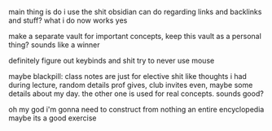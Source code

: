 main thing is do i use the shit obsidian can do regarding links and backlinks and stuff?
what i do now works yes


make a separate vault for important concepts, keep this vault as a personal thing?
sounds like a winner

definitely figure out keybinds and shit
try to never use mouse


maybe blackpill: class notes are just for elective shit like thoughts i had during lecture, random details prof gives, club invites even, maybe some details about my day. the other one is used for real concepts. sounds good?

oh my god i'm gonna need to construct from nothing an entire encyclopedia
maybe its a good exercise
